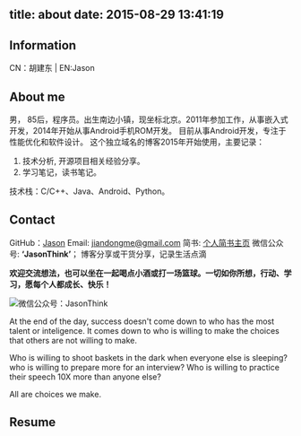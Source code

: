 title: about
date: 2015-08-29 13:41:19
---

Information
-------------

CN：胡建东 | EN:Jason

About me
----------
男， 85后，程序员。出生南边小镇，现坐标北京。2011年参加工作，从事嵌入式开发，2014年开始从事Android手机ROM开发。
目前从事Android开发，专注于性能优化和软件设计。
这个独立域名的博客2015年开始使用，主要记录：

1. 技术分析, 开源项目相关经验分享。
2. 学习笔记，读书笔记。

技术栈：C/C++、Java、Android、Python。

Contact
---------

GitHub：[Jason](https://github.com/jasonim)
Email: jiandongme@gmail.com
简书: [个人简书主页](http://www.jianshu.com/users/e927ce2600f8/latest_articles)
微信公众号: **‘JasonThink’**； 博客分享或干货分享，记录生活点滴


**欢迎交流想法，也可以坐在一起喝点小酒或打一场篮球。一切如你所想，行动、学习，愿每个人都成长、快乐！**

![微信公众号：JasonThink](http://7xnilf.com1.z0.glb.clouddn.com/weixin.jpg)

At the end of the day, success doesn't come down to who has the most talent or inteligence. It comes down to who is willing to make the choices that others are not willing to make.

Who is willing to shoot baskets in the dark when everyone else is sleeping? who is willing to prepare more for an interview? Who is willing to practice their speech 10X more than anyone else?

All are choices we make.

Resume
--------
